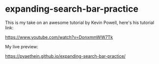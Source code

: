 # expanding-search-bar-practice

This is my take on an awesome tutorial by Kevin Powell, here's his tutorial link:

https://www.youtube.com/watch?v=DonxmmWW7Tk

My live preview:

https://pyaethein.github.io/expanding-search-bar-practice/
